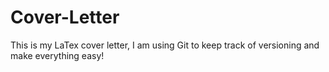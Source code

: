 # Cover-Letter
This is my LaTex cover letter, I am using Git to keep track of versioning and make everything easy!
